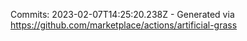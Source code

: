 Commits: 2023-02-07T14:25:20.238Z - Generated via https://github.com/marketplace/actions/artificial-grass
<br>
